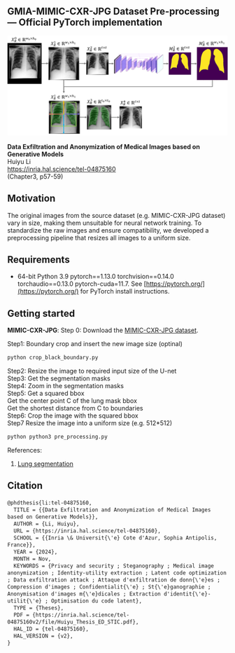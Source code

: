 ## GMIA-MIMIC-CXR-JPG Dataset Pre-processing &mdash; Official PyTorch implementation

![Teaser image](./docs/image_pre-processing.png)

**Data Exfiltration and Anonymization of Medical Images based on Generative Models**<br>
Huiyu Li<br>
https://inria.hal.science/tel-04875160<br> (Chapter3, p57-59)

## Motivation
The original images from the source dataset (e.g. MIMIC-CXR-JPG dataset) vary in size, making them unsuitable for neural network training. To standardize the raw images and ensure compatibility, we developed a preprocessing pipeline that resizes all images to a uniform size.

## Requirements

* 64-bit Python 3.9 pytorch==1.13.0 torchvision==0.14.0 torchaudio==0.13.0 pytorch-cuda=11.7. See [https://pytorch.org/](https://pytorch.org/) for PyTorch install instructions.

## Getting started

**MIMIC-CXR-JPG**:
Step 0: Download the [MIMIC-CXR-JPG dataset](https://physionet.org/content/mimic-cxr-jpg/2.1.0/).

Step1: Boundary crop and insert the new image size (optinal)

```.bash
python crop_black_boundary.py
```

Step2: Resize the image to required input size of the U-net<br>
Step3: Get the segmentation masks<br>
Step4: Zoom in the segmentation masks<br>
Step5: Get a squared bbox <br>
    Get the center point C of the lung mask bbox<br>
    Get the shortest distance from C to boundaries<br>
Step6: Crop the image with the squared bbox<br>
Step7 Resize the image into a uniform size (e.g. 512*512)<br>

```.bash
python python3 pre_processing.py
```

References:
1. [Lung segmentation](https://github.com/IlliaOvcharenko/lung-segmentation)

## Citation
```
@phdthesis{li:tel-04875160,
  TITLE = {{Data Exfiltration and Anonymization of Medical Images based on Generative Models}},
  AUTHOR = {Li, Huiyu},
  URL = {https://inria.hal.science/tel-04875160},
  SCHOOL = {{Inria \& Universit{\'e} Cote d'Azur, Sophia Antipolis, France}},
  YEAR = {2024},
  MONTH = Nov,
  KEYWORDS = {Privacy and security ; Steganography ; Medical image anonymization ; Identity-utility extraction ; Latent code optimization ; Data exfiltration attack ; Attaque d'exfiltration de donn{\'e}es ; Compression d'images ; Confidentialit{\'e} ; St{\'e}ganographie ; Anonymisation d'images m{\'e}dicales ; Extraction d'identit{\'e}-utilit{\'e} ; Optimisation du code latent},
  TYPE = {Theses},
  PDF = {https://inria.hal.science/tel-04875160v2/file/Huiyu_Thesis_ED_STIC.pdf},
  HAL_ID = {tel-04875160},
  HAL_VERSION = {v2},
}
```
